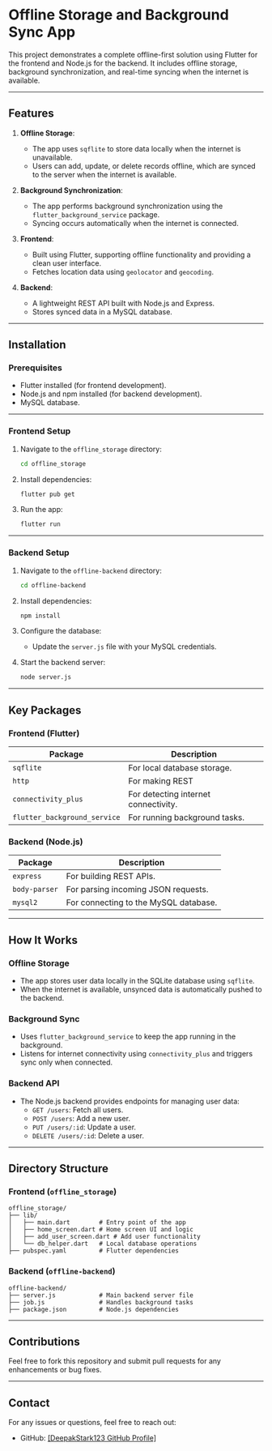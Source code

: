 # Offline Storage and Background Sync App

This project demonstrates a complete offline-first solution using Flutter for the frontend and Node.js for the backend. It includes offline storage, background synchronization, and real-time syncing when the internet is available.

---

## Features

1. **Offline Storage**:
   - The app uses `sqflite` to store data locally when the internet is unavailable.
   - Users can add, update, or delete records offline, which are synced to the server when the internet is available.

2. **Background Synchronization**:
   - The app performs background synchronization using the `flutter_background_service` package.
   - Syncing occurs automatically when the internet is connected.

3. **Frontend**:
   - Built using Flutter, supporting offline functionality and providing a clean user interface.
   - Fetches location data using `geolocator` and `geocoding`.

4. **Backend**:
   - A lightweight REST API built with Node.js and Express.
   - Stores synced data in a MySQL database.

---

## Installation

### Prerequisites
- Flutter installed (for frontend development).
- Node.js and npm installed (for backend development).
- MySQL database.

---

### Frontend Setup

1. Navigate to the `offline_storage` directory:
   ```bash
   cd offline_storage
   ```

2. Install dependencies:
   ```bash
   flutter pub get
   ```

3. Run the app:
   ```bash
   flutter run
   ```

---

### Backend Setup

1. Navigate to the `offline-backend` directory:
   ```bash
   cd offline-backend
   ```

2. Install dependencies:
   ```bash
   npm install
   ```

3. Configure the database:
   - Update the `server.js` file with your MySQL credentials.

4. Start the backend server:
   ```bash
   node server.js
   ```

---

## Key Packages

### Frontend (Flutter)
| Package                     | Description                                       |
|-----------------------------|---------------------------------------------------|
| `sqflite`                   | For local database storage.                       |
| `http`                      | For making REST                        |
| `connectivity_plus`         | For detecting internet connectivity.              |
| `flutter_background_service`| For running background tasks.                     |

### Backend (Node.js)
| Package        | Description                              |
|----------------|------------------------------------------|
| `express`      | For building REST APIs.                  |
| `body-parser`  | For parsing incoming JSON requests.      |
| `mysql2`       | For connecting to the MySQL database.    |

---

## How It Works

### Offline Storage
- The app stores user data locally in the SQLite database using `sqflite`.
- When the internet is available, unsynced data is automatically pushed to the backend.

### Background Sync
- Uses `flutter_background_service` to keep the app running in the background.
- Listens for internet connectivity using `connectivity_plus` and triggers sync only when connected.

### Backend API
- The Node.js backend provides endpoints for managing user data:
  - `GET /users`: Fetch all users.
  - `POST /users`: Add a new user.
  - `PUT /users/:id`: Update a user.
  - `DELETE /users/:id`: Delete a user.

---

## Directory Structure

### Frontend (`offline_storage`)
```
offline_storage/
├── lib/
│   ├── main.dart        # Entry point of the app
│   ├── home_screen.dart # Home screen UI and logic
│   ├── add_user_screen.dart # Add user functionality
│   └── db_helper.dart   # Local database operations
├── pubspec.yaml         # Flutter dependencies
```

### Backend (`offline-backend`)
```
offline-backend/
├── server.js            # Main backend server file
├── job.js               # Handles background tasks
├── package.json         # Node.js dependencies
```

---

## Contributions

Feel free to fork this repository and submit pull requests for any enhancements or bug fixes.

---

## Contact

For any issues or questions, feel free to reach out:
- GitHub: [[DeepakStark123 GitHub Profile]](https://github.com/DeepakStark123)
